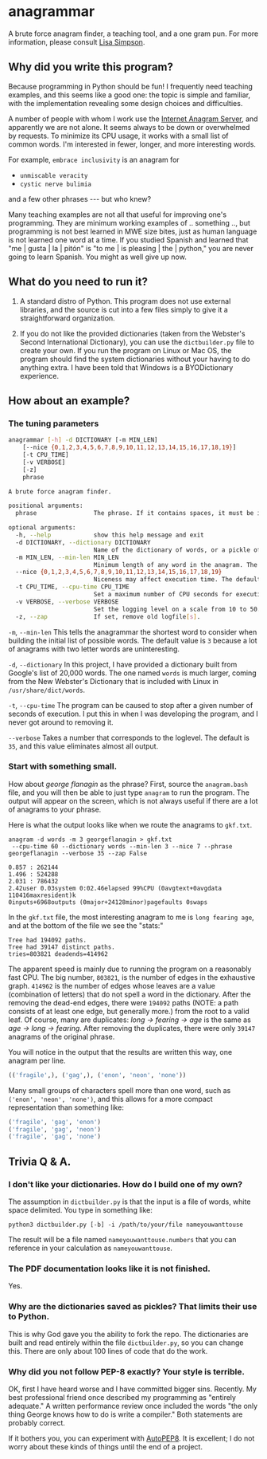 # anagrammar

A brute force anagram finder, a teaching tool, and a one gram pun.
For more information, please consult [Lisa
Simpson](https://www.youtube.com/watch?v=cj71HnSJaUM).

## Why did you write this program?

Because programming in Python should be fun! I frequently need
teaching examples, and this seems like a good one: the topic is
simple and familiar, with the implementation revealing some design
choices and difficulties.

A number of people with whom I work use the [Internet Anagram
Server](https://new.wordsmith.org/anagram/), and apparently we are not alone.
It seems always to be down or overwhelmed by requests. To minimize
its CPU usage, it works with a small list of common words. I'm
interested in fewer, longer, and more interesting words.

For example, `embrace inclusivity` is an anagram for 

- `unmiscable veracity`
- `cystic nerve bulimia`

and a few other phrases --- but who knew?

Many teaching examples are not all that useful for improving one's
programming. They are minimum working examples of .. something ..,
but programming is not best learned in MWE size bites, just as human
language is not learned one word at a time. If you studied Spanish
and learned that "me | gusta | la | pitón" is "to me | is pleasing
| the | python," you are never going to learn Spanish. You might as
well give up now. 

## What do you need to run it?

1. A standard distro of Python. This program does not use external
libraries, and the source is cut into a few files simply to give
it a straightforward organization.

1. If you do not like the provided dictionaries (taken from the
Webster's Second International Dictionary), you can use the
`dictbuilder.py` file to create your own.  If you run the program
on Linux or Mac OS, the program should find the system dictionaries
without your having to do anything extra. I have been told that
Windows is a BYODictionary experience.

## How about an example?

### The tuning parameters

```bash
anagrammar [-h] -d DICTIONARY [-m MIN_LEN] 
    [--nice {0,1,2,3,4,5,6,7,8,9,10,11,12,13,14,15,16,17,18,19}] 
    [-t CPU_TIME] 
    [-v VERBOSE]
    [-z]
    phrase

A brute force anagram finder.

positional arguments:
  phrase                The phrase. If it contains spaces, it must be in quotes.

optional arguments:
  -h, --help            show this help message and exit
  -d DICTIONARY, --dictionary DICTIONARY
                        Name of the dictionary of words, or a pickle of the dictionary.
  -m MIN_LEN, --min-len MIN_LEN
                        Minimum length of any word in the anagram. The default is 3.
  --nice {0,1,2,3,4,5,6,7,8,9,10,11,12,13,14,15,16,17,18,19}
                        Niceness may affect execution time. The default is 7, which is about twice as nice as the average program.
  -t CPU_TIME, --cpu-time CPU_TIME
                        Set a maximum number of CPU seconds for execution.
  -v VERBOSE, --verbose VERBOSE
                        Set the logging level on a scale from 10 to 50. The default is 35, which only logs errors.
  -z, --zap             If set, remove old logfile[s].
```

`-m`, `--min-len` This tells the anagrammar the shortest word to consider
when building the initial list of possible words. The default value is
`3` because a lot of anagrams with two letter words are uninteresting.

`-d`, `--dictionary` In this project, I have provided a dictionary built
from Google's list of 20,000 words.  The one named `words` is much larger,
coming from the New Webster's Dictionary that is included with Linux in
`/usr/share/dict/words`.

`-t`, `--cpu-time` The program can be caused to stop after a given number of seconds
of execution. I put this in when I was developing the program, and I never got
around to removing it.

`--verbose` Takes a number that corresponds to the loglevel. The default is
`35`, and this value eliminates almost all output.

### Start with something small.

How about *george flanagin* as the phrase? First, source the `anagram.bash` 
file, and you will then be able to just type `anagram` to run the program. The 
output will appear on the screen, which is not always useful if there are a lot
of anagrams to your phrase.

Here is what the output looks like when we route the anagrams to `gkf.txt`.

```
anagram -d words -m 3 georgeflanagin > gkf.txt
 --cpu-time 60 --dictionary words --min-len 3 --nice 7 --phrase georgeflanagin --verbose 35 --zap False

0.857 : 262144
1.496 : 524288
2.031 : 786432
2.42user 0.03system 0:02.46elapsed 99%CPU (0avgtext+0avgdata 110416maxresident)k
0inputs+6968outputs (0major+24128minor)pagefaults 0swaps
```

In the `gkf.txt` file, the most interesting anagram to me is `long fearing age`,
and at the bottom of the file we see the "stats:"

```
Tree had 194092 paths.
Tree had 39147 distinct paths.
tries=803821 deadends=414962
```

The apparent speed is mainly due to running the program on a reasonably
fast CPU. The big number, `803821`, is the number of edges in the 
exhaustive graph. `414962` is the number of edges whose leaves are 
a value (combination of letters) that do not spell a word in the dictionary.
After the removing the dead-end edges, there were `194092` paths (NOTE: a path
consists of at least one edge, but generally more.) from the root to a valid
leaf.
Of course, many are duplicates: *long -> fearing -> age* is the same as 
*age -> long -> fearing*. After removing the duplicates,
there were only `39147` anagrams of the original phrase.

You will notice in the output that the results are written this way, one
anagram per line.

```python
(('fragile',), ('gag',), ('enon', 'neon', 'none'))
```

Many small groups of characters spell more than one word, such
as `('enon', 'neon', 'none')`, and this allows for a more 
compact representation than something like:

```python
('fragile', 'gag', 'enon')
('fragile', 'gag', 'neon')
('fragile', 'gag', 'none')
```


## Trivia Q & A.

### I don't like your dictionaries. How do I build one of my own?

The assumption in `dictbuilder.py` is that the input is a file of words, white
space delimited. You type in something like:

`python3 dictbuilder.py [-b] -i /path/to/your/file nameyouwanttouse`

The result will be a file named `nameyouwanttouse.numbers` that you can 
reference in your calculation as `nameyouwanttouse`.

### The PDF documentation looks like it is not finished.

Yes.

### Why are the dictionaries saved as pickles? That limits their use to Python. 

This is why God gave you the ability to fork the repo. The dictionaries are
built and read entirely within the file `dictbuilder.py`, so you can change
this. There are only about 100 lines of code that do the work. 

### Why did you not follow PEP-8 exactly? Your style is terrible. 

OK, first I have heard worse and I have committed bigger sins.
Recently. My best professional friend once described my programming
as "entirely adequate." A written performance review once included
the words "the only thing George knows how to do is write a compiler."
Both statements are probably correct.

If it bothers you, you can experiment with
[AutoPEP8](https://pypi.org/project/autopep8/0.8/).  It is excellent;
I do not worry about these kinds of things until the end of a project.

